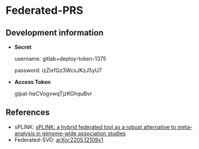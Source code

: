 # Federated-PRS



## Development information

- **Secret**

    username: gitlab+deploy-token-1375

    password: izZixfGz3WcxJKzJ5yU7

- **Access Token**

    glpat-heCVogvwqTjzKGhquBvr

## References
- sPLINK: [sPLINK: a hybrid federated tool as a robust alternative to meta-analysis in genome-wide association studies](https://genomebiology.biomedcentral.com/articles/10.1186/s13059-021-02562-1)
- Federated-SVD: [arXiv:2205.12109v1](https://arxiv.org/pdf/2205.12109.pdf)
